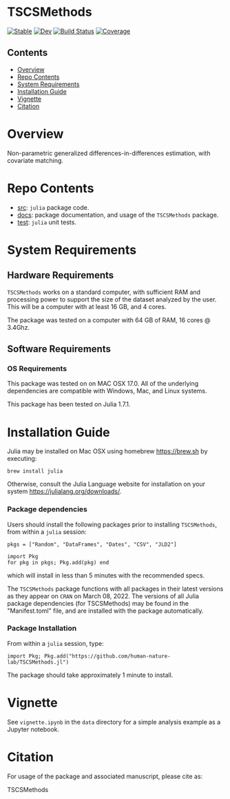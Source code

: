 # TSCSMethods

[![Stable](https://img.shields.io/badge/docs-stable-blue.svg)](https://emfeltham.github.io/TSCSMethods.jl/stable)
[![Dev](https://img.shields.io/badge/docs-dev-blue.svg)](https://emfeltham.github.io/TSCSMethods.jl/dev)
[![Build Status](https://travis-ci.com/emfeltham/TSCSMethods.jl.svg?branch=master)](https://travis-ci.com/emfeltham/TSCSMethods.jl)
[![Coverage](https://codecov.io/gh/emfeltham/TSCSMethods.jl/branch/master/graph/badge.svg)](https://codecov.io/gh/emfeltham/TSCSMethods.jl)

## Contents

- [Overview](#overview)
- [Repo Contents](#repo-contents)
- [System Requirements](#system-requirements)
- [Installation Guide](#installation-guide)
- [Vignette](#demo)
- [Citation](#citation)

# Overview

Non-parametric generalized differences-in-differences estimation, with covariate matching.

# Repo Contents

- [src](./src): `julia` package code.
- [docs](./docs): package documentation, and usage of the `TSCSMethods` package.
- [test](./tests): `julia` unit tests.

# System Requirements

## Hardware Requirements

`TSCSMethods` works on a standard computer, with sufficient RAM and processing power to support the size of the dataset analyzed by the user. This will be a computer with at least 16 GB, and 4 cores.

The package was tested on a computer with 64 GB of RAM, 16 cores @ 3.4Ghz.

## Software Requirements

### OS Requirements

This package was tested on on MAC OSX 17.0. All of the underlying dependencies are compatible with Windows, Mac, and Linux systems.

This package has been tested on Julia 1.7.1.

# Installation Guide

Julia may be installed on Mac OSX using homebrew <https://brew.sh> by executing:

```shell
brew install julia
```

Otherwise, consult the Julia Language website for installation on your system <https://julialang.org/downloads/>.

### Package dependencies

Users should install the following packages prior to installing `TSCSMethods`, from within a `julia` session:

```{julia}
pkgs = ["Random", "DataFrames", "Dates", "CSV", "JLD2"]

import Pkg
for pkg in pkgs; Pkg.add(pkg) end
```

which will install in less than 5 minutes with the recommended specs.

The `TSCSMethods` package functions with all packages in their latest versions as they appear on `CRAN` on March 08, 2022. The versions of all Julia package dependencies (for TSCSMethods) may be found in the "Manifest.toml" file, and are installed with the package automatically.

### Package Installation

From within a `julia` session, type:

```{julia}
import Pkg; Pkg.add("https://github.com/human-nature-lab/TSCSMethods.jl")
```

The package should take approximately 1 minute to install. 

# Vignette

See `vignette.ipynb` in the `data` directory for a simple analysis example as a Jupyter notebook.

# Citation

For usage of the package and associated manuscript, please cite as:

TSCSMethods
